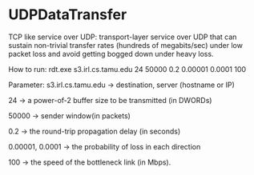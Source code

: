 # UDPDataTransfer
TCP like service over UDP:
transport-layer service over UDP that can sustain non-trivial transfer
rates (hundreds of megabits/sec) under low packet loss and avoid getting bogged down under
heavy loss. 

How to run:
rdt.exe s3.irl.cs.tamu.edu 24 50000 0.2 0.00001 0.0001 100

Parameter:
s3.irl.cs.tamu.edu -> destination, server (hostname or IP)

24 -> a power-of-2 buffer size to be transmitted (in DWORDs)

50000 -> sender window(in packets)

0.2 -> the round-trip propagation delay (in seconds)

0.00001, 0.0001 -> the probability of loss in each direction

100 -> the speed of the bottleneck link (in Mbps).
